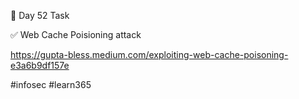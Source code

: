 🎯 Day 52 Task


✅ Web Cache Poisioning attack


https://gupta-bless.medium.com/exploiting-web-cache-poisoning-e3a6b9df157e


#infosec #learn365
